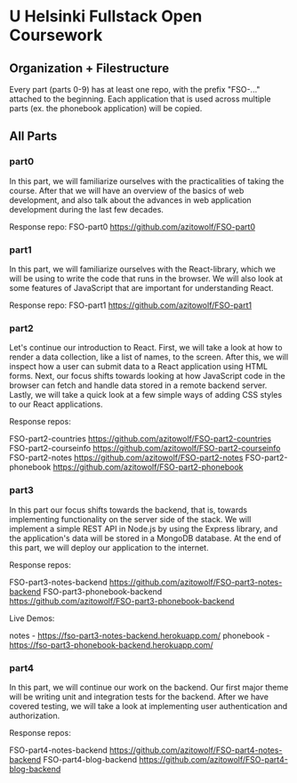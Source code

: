 # U Helsinki Fullstack Open Coursework

## Organization + Filestructure

Every part (parts 0-9) has at least one repo, with the prefix "FSO-..." attached to the beginning.
Each application that is used across multiple parts (ex. the phonebook application) will be copied.

## All Parts
### part0
In this part, we will familiarize ourselves with the practicalities of taking the course. After that we will have an overview of the basics of web development, and also talk about the advances in web application development during the last few decades.

Response repo: FSO-part0 https://github.com/azitowolf/FSO-part0

### part1
In this part, we will familiarize ourselves with the React-library, which we will be using to write the code that runs in the browser. We will also look at some features of JavaScript that are important for understanding React.

Response repo: FSO-part1 https://github.com/azitowolf/FSO-part1

### part2
Let's continue our introduction to React. First, we will take a look at how to render a data collection, like a list of names, to the screen. After this, we will inspect how a user can submit data to a React application using HTML forms. Next, our focus shifts towards looking at how JavaScript code in the browser can fetch and handle data stored in a remote backend server. Lastly, we will take a quick look at a few simple ways of adding CSS styles to our React applications.

Response repos: 

FSO-part2-countries https://github.com/azitowolf/FSO-part2-countries
FSO-part2-courseinfo https://github.com/azitowolf/FSO-part2-courseinfo
FSO-part2-notes https://github.com/azitowolf/FSO-part2-notes
FSO-part2-phonebook https://github.com/azitowolf/FSO-part2-phonebook

### part3

In this part our focus shifts towards the backend, that is, towards implementing functionality on the server side of the stack. We will implement a simple REST API in Node.js by using the Express library, and the application's data will be stored in a MongoDB database. At the end of this part, we will deploy our application to the internet.

Response repos: 

FSO-part3-notes-backend https://github.com/azitowolf/FSO-part3-notes-backend 
FSO-part3-phonebook-backend https://github.com/azitowolf/FSO-part3-phonebook-backend

Live Demos:

notes - https://fso-part3-notes-backend.herokuapp.com/
phonebook - https://fso-part3-phonebook-backend.herokuapp.com/

### part4

In this part, we will continue our work on the backend. Our first major theme will be writing unit and integration tests for the backend. After we have covered testing, we will take a look at implementing user authentication and authorization.

Response repos: 

FSO-part4-notes-backend https://github.com/azitowolf/FSO-part4-notes-backend
FSO-part4-blog-backend https://github.com/azitowolf/FSO-part4-blog-backend